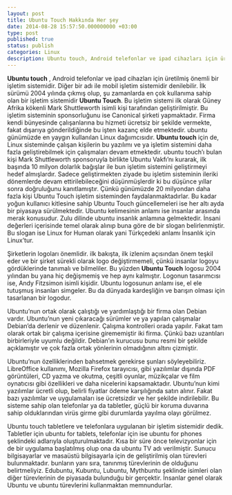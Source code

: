 ```yaml
---
layout: post
title: Ubuntu Touch Hakkında Her şey
date: 2014-08-28 15:57:50.000000000 +03:00
type: post
published: true
status: publish
categories: Linux
description: Ubuntu touch, Android telefonlar ve ipad cihazları için üretilmiş önemli bir işletim sistemidir. Diğer bir adı ile mobil işletim sistemidir denilebilir
---
```

**Ubuntu touch** , Android telefonlar ve ipad cihazları için üretilmiş önemli bir işletim sistemidir. Diğer bir adı ile mobil işletim sistemidir denilebilir. İlk sürümü 2004 yılında çıkmış olup, şu zamanlarda en çok kullanıma sahip olan bir işletim sistemidir **Ubuntu Touch**. Bu işletim sistemi ilk olarak Güney Afrika kökenli Mark Shuttleworth isimli kişi tarafından geliştirilmiştir. Bu işletim sisteminin sponsorluğunu ise Canonical şirketi yapmaktadır. Firma kendi bünyesinde çalışanlarına bu hizmeti ücretsiz bir şekilde vermekte, fakat dışarıya gönderildiğinde bu işten kazanç elde etmektedir. ubuntu günümüzde en yaygın kullanılan Linux dağıımcısıdır. **Ubuntu touch** için de, Linux sisteminde çalışan kişilerin bu yazılımı ve ya işletim sistemini daha fazla geliştirebilmek için çalışmaları devam etmektedir. ubuntu touch’ı bulan kişi Mark Shuttleworth sponsoruyla birlikte Ubuntu Vakfı’nı kurarak, ilk başında 10 milyon dolarlık bağışlar ile bun işletim sistemini geliştirmeyi hedef almışlardır. Sadece geliştirmekten ziyade bu işletim sisteminin ileriki dönemlerde devam ettirilebileceğini düşünmüşlerdir ki bu düşünce yıllar sonra doğruluğunu kanıtlamıştır. Çünkü günümüzde 20 milyondan daha fazla kişi Ubuntu Touch işletim sisteminden faydalanmaktadırlar. Bu kadar yoğun kullanıcı kitlesine sahip Ubuntu Touch güncellemeleri ise her altı ayda bir piyasaya sürülmektedir. Ubuntu kelimesinin anlamı ise insanlar arasında merak konusudur. Zulu dilinde ubuntu insanlık anlamına gelmektedir. İnsani değerleri içerisinde temel olarak alınıp buna göre de bir slogan belirlenmiştir. Bu slogan ise Linux for Human olarak yani Türkçedeki anlamı İnsanlık için Linux’tur.

Şirketlerin logoları önemlidir. ilk bakışta, ilk izlenim açısından önem teşkil eder ve bir şirket sürekli olarak logo değiştirmemeli, çünkü insanlar logoyu gördüklerinde tanımalı ve bilmeliler. Bu yüzden **Ubuntu Touch** logosu 2004 yılından bu yana hiç değişmemiş ve hep aynı kalmıştır. Logonun tasarımcısı ise, Andy Fitzsimon isimli kişidir. Ubuntu logosunun anlamı ise, el ele tutuşmuş insanları simgeler. Bu da dünyada kardeşliğin ve barışın olması için tasarlanan bir logodur.

Ubuntu’nun ortak olarak çalıştığı ve yardımlaştığı bir firma olan Debian vardır. Ubuntu’nun yeni çıkaracağı sürümler ve ya yapılan çalışmalar Debian’da derlenir ve düzenlenir. Çalışma kontrolleri orada yapılır. Fakat tam olarak ortak bir çalışma içerisine girememiştir iki firma. Çünkü bazı uzantıları birbirleriyle uyumlu değildir. Debian’ın kurucusu bunu resmi bir şekilde açıklamıştır ve çok fazla ortak yönlerinin olmadığının altını çizmiştir.

Ubuntu’nun özelliklerinden bahsetmek gerekirse şunları söyleyebiliriz. LibreOffice kullanımı, Mozilla Firefox tarayıcısı, gibi yazılımlar dışında PDF görüntüleri, CD yazma ve okutma, çeşitli oyunlar, müzikçalar ve film oynatıcısı gibi özellikleri ve daha nicelerini kapsamaktadır. Ubuntu’nun kimi yazılımlar ücretli olup, belirli fiyatlar ödeme karşılığında satın alınır. Fakat bazı yazılımlar ve uygulamaları ise ücretsizdir ve her şekilde indirilebilir. Bu sisteme sahip olan telefonlar ya da tabletler, güçlü bir koruma duvarına sahip olduklarından virüs girme gibi durumlarda yayılma olayı görülmez.

Ubuntu touch tabletlere ve telefonlara uygulanan bir işletim sistemidir dedik. Tabletler için ubuntu for tablets, telefonlar için ise ubuntu for phones şeklindeki adlarıyla oluşturulmaktadır. Kısa bir süre önce televizyonlar için de bir uygulama başlatılmış olup ona da ubuntu TV adı verilmiştir. Sunucu bilgisayarlar ve masaüstü bilgisayarla için de geliştirilmiş olan türevleri bulunmaktadır. bunların yanı sıra, tanınmış türevlerinin de olduğunu belirtmeliyiz. Edubuntu, Kubuntu, Lubuntu, Mythbuntu şeklinde isimleri olan diğer türevlerinin de piyasada bulunduğu bir gerçektir. İnsanlar genel olarak Ubuntu ve ubuntu türevlerini kullanmaktan memnundurlar.
